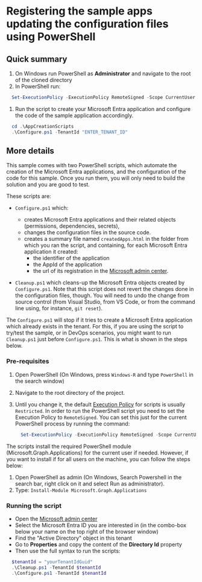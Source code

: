 # Registering the sample apps updating the configuration files using PowerShell

## Quick summary

1. On Windows run PowerShell as **Administrator** and navigate to the root of the cloned directory
1. In PowerShell run:

  ```PowerShell
    Set-ExecutionPolicy -ExecutionPolicy RemoteSigned -Scope CurrentUser
  ```

1. Run the script to create your Microsoft Entra application and configure the code of the sample application accordingly.

  ```PowerShell
    cd .\AppCreationScripts
    .\Configure.ps1 -TenantId "ENTER_TENANT_ID"
  ```

## More details

This sample comes with two PowerShell scripts, which automate the creation of the Microsoft Entra applications, and the configuration of the code for this sample. Once you run them, you will only need to build the solution and you are good to test.

These scripts are:

- `Configure.ps1` which:
  - creates Microsoft Entra applications and their related objects (permissions, dependencies, secrets),
  - changes the configuration files in the source code.
  - creates a summary file named `createdApps.html` in the folder from which you ran the script, and containing, for each Microsoft Entra application it created:
    - the identifier of the application
    - the AppId of the application
    - the url of its registration in the [Microsoft admin center](https://portal.azure.com).

- `Cleanup.ps1` which cleans-up the Microsoft Entra objects created by `Configure.ps1`. Note that this script does not revert the changes done in the configuration files, though. You will need to undo the change from source control (from Visual Studio, from VS Code, or from the command line using, for instance, `git reset`).

The `Configure.ps1` will stop if it tries to create a Microsoft Entra application which already exists in the tenant. For this, if you are using the script to try/test the sample, or in DevOps scenarios, you might want to run `Cleanup.ps1` just before `Configure.ps1`. This is what is shown in the steps below.

### Pre-requisites

1. Open PowerShell (On Windows, press  `Windows-R` and type `PowerShell` in the search window)
1. Navigate to the root directory of the project.
1. Until you change it, the default [Execution Policy](https:/go.microsoft.com/fwlink/?LinkID=135170) for scripts is usually `Restricted`. In order to run the PowerShell script you need to set the Execution Policy to `RemoteSigned`. You can set this just for the current PowerShell process by running the command:

    ```PowerShell
      Set-ExecutionPolicy -ExecutionPolicy RemoteSigned -Scope CurrentUser
    ```

The scripts install the required PowerShell module (Microsoft.Graph.Applications) for the current user if needed. However, if you want to install if for all users on the machine, you can follow the steps below:

  1. Open PowerShell as admin (On Windows, Search Powershell in the search bar, right click on it and select Run as administrator).
  2. Type: `Install-Module Microsoft.Graph.Applications`

### Running the script
  
- Open the [Microsoft admin center](https://portal.azure.com)
- Select the Microsoft Entra ID you are interested in (in the combo-box below your name on the top right of the browser window)
- Find the "Active Directory" object in this tenant
- Go to **Properties** and copy the content of the **Directory Id** property
- Then use the full syntax to run the scripts:

```PowerShell
  $tenantId = "yourTenantIdGuid"
  .\Cleanup.ps1 -TenantId $tenantId
  .\Configure.ps1 -TenantId $tenantId
```
